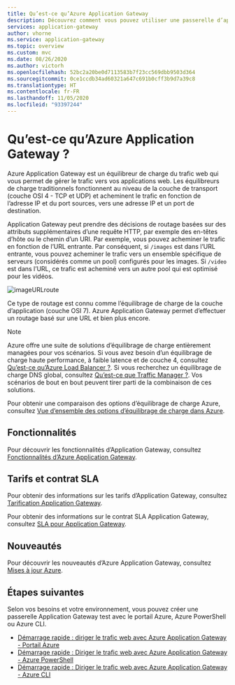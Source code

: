 ```yaml
---
title: Qu’est-ce qu’Azure Application Gateway
description: Découvrez comment vous pouvez utiliser une passerelle d’application Azure pour gérer le trafic web vers votre application.
services: application-gateway
author: vhorne
ms.service: application-gateway
ms.topic: overview
ms.custom: mvc
ms.date: 08/26/2020
ms.author: victorh
ms.openlocfilehash: 52bc2a20be0d7113583b7f23cc569dbb9503d364
ms.sourcegitcommit: 0ce1ccdb34ad60321a647c691b0cff3b9d7a39c8
ms.translationtype: HT
ms.contentlocale: fr-FR
ms.lasthandoff: 11/05/2020
ms.locfileid: "93397244"
---
```

# <a name="what-is-azure-application-gateway"></a>Qu’est-ce qu’Azure Application Gateway ?

Azure Application Gateway est un équilibreur de charge du trafic web qui vous permet de gérer le trafic vers vos applications web. Les équilibreurs de charge traditionnels fonctionnent au niveau de la couche de transport (couche OSI 4 - TCP et UDP) et acheminent le trafic en fonction de l’adresse IP et du port sources, vers une adresse IP et un port de destination.

Application Gateway peut prendre des décisions de routage basées sur des attributs supplémentaires d’une requête HTTP, par exemple des en-têtes d’hôte ou le chemin d’un URI. Par exemple, vous pouvez acheminer le trafic en fonction de l’URL entrante. Par conséquent, si `/images` est dans l’URL entrante, vous pouvez acheminer le trafic vers un ensemble spécifique de serveurs (considérés comme un pool) configurés pour les images. Si `/video` est dans l’URL, ce trafic est acheminé vers un autre pool qui est optimisé pour les vidéos.

![imageURLroute](./media/application-gateway-url-route-overview/figure1-720.png)

Ce type de routage est connu comme l’équilibrage de charge de la couche d’application (couche OSI 7). Azure Application Gateway permet d’effectuer un routage basé sur une URL et bien plus encore.

>[!NOTE]
> Azure offre une suite de solutions d’équilibrage de charge entièrement managées pour vos scénarios. Si vous avez besoin d’un équilibrage de charge haute performance, à faible latence et de couche 4, consultez [Qu’est-ce qu’Azure Load Balancer ?](../load-balancer/load-balancer-overview.md). Si vous recherchez un équilibrage de charge DNS global, consultez [Qu’est-ce que Traffic Manager ?](../traffic-manager/traffic-manager-overview.md). Vos scénarios de bout en bout peuvent tirer parti de la combinaison de ces solutions.
>
> Pour obtenir une comparaison des options d’équilibrage de charge Azure, consultez [Vue d’ensemble des options d’équilibrage de charge dans Azure](/azure/architecture/guide/technology-choices/load-balancing-overview).

## <a name="features"></a>Fonctionnalités

Pour découvrir les fonctionnalités d’Application Gateway, consultez [Fonctionnalités d’Azure Application Gateway](features.md).

## <a name="pricing-and-sla"></a>Tarifs et contrat SLA

Pour obtenir des informations sur les tarifs d’Application Gateway, consultez [Tarification Application Gateway](https://azure.microsoft.com/pricing/details/application-gateway/).

Pour obtenir des informations sur le contrat SLA Application Gateway, consultez [SLA pour Application Gateway](https://azure.microsoft.com/support/legal/sla/application-gateway/v1_2/).

## <a name="whats-new"></a>Nouveautés

Pour découvrir les nouveautés d’Azure Application Gateway, consultez [Mises à jour Azure](https://azure.microsoft.com/updates/?category=networking&query=Application%20Gateway).

## <a name="next-steps"></a>Étapes suivantes

Selon vos besoins et votre environnement, vous pouvez créer une passerelle Application Gateway test avec le portail Azure, Azure PowerShell ou Azure CLI.

- [Démarrage rapide : diriger le trafic web avec Azure Application Gateway - Portail Azure](quick-create-portal.md)
- [Démarrage rapide : Diriger le trafic web avec Azure Application Gateway - Azure PowerShell](quick-create-powershell.md)
- [Démarrage rapide : Diriger le trafic web avec Azure Application Gateway - Azure CLI](quick-create-cli.md)